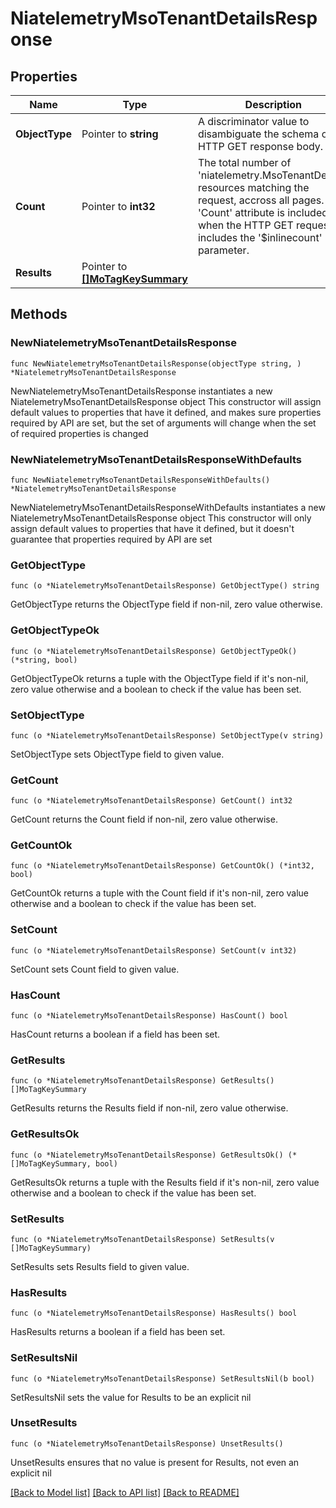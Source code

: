 # NiatelemetryMsoTenantDetailsResponse

## Properties

Name | Type | Description | Notes
------------ | ------------- | ------------- | -------------
**ObjectType** | Pointer to **string** | A discriminator value to disambiguate the schema of a HTTP GET response body. | 
**Count** | Pointer to **int32** | The total number of &#39;niatelemetry.MsoTenantDetails&#39; resources matching the request, accross all pages. The &#39;Count&#39; attribute is included when the HTTP GET request includes the &#39;$inlinecount&#39; parameter. | [optional] 
**Results** | Pointer to [**[]MoTagKeySummary**](MoTagKeySummary.md) |  | [optional] 

## Methods

### NewNiatelemetryMsoTenantDetailsResponse

`func NewNiatelemetryMsoTenantDetailsResponse(objectType string, ) *NiatelemetryMsoTenantDetailsResponse`

NewNiatelemetryMsoTenantDetailsResponse instantiates a new NiatelemetryMsoTenantDetailsResponse object
This constructor will assign default values to properties that have it defined,
and makes sure properties required by API are set, but the set of arguments
will change when the set of required properties is changed

### NewNiatelemetryMsoTenantDetailsResponseWithDefaults

`func NewNiatelemetryMsoTenantDetailsResponseWithDefaults() *NiatelemetryMsoTenantDetailsResponse`

NewNiatelemetryMsoTenantDetailsResponseWithDefaults instantiates a new NiatelemetryMsoTenantDetailsResponse object
This constructor will only assign default values to properties that have it defined,
but it doesn't guarantee that properties required by API are set

### GetObjectType

`func (o *NiatelemetryMsoTenantDetailsResponse) GetObjectType() string`

GetObjectType returns the ObjectType field if non-nil, zero value otherwise.

### GetObjectTypeOk

`func (o *NiatelemetryMsoTenantDetailsResponse) GetObjectTypeOk() (*string, bool)`

GetObjectTypeOk returns a tuple with the ObjectType field if it's non-nil, zero value otherwise
and a boolean to check if the value has been set.

### SetObjectType

`func (o *NiatelemetryMsoTenantDetailsResponse) SetObjectType(v string)`

SetObjectType sets ObjectType field to given value.


### GetCount

`func (o *NiatelemetryMsoTenantDetailsResponse) GetCount() int32`

GetCount returns the Count field if non-nil, zero value otherwise.

### GetCountOk

`func (o *NiatelemetryMsoTenantDetailsResponse) GetCountOk() (*int32, bool)`

GetCountOk returns a tuple with the Count field if it's non-nil, zero value otherwise
and a boolean to check if the value has been set.

### SetCount

`func (o *NiatelemetryMsoTenantDetailsResponse) SetCount(v int32)`

SetCount sets Count field to given value.

### HasCount

`func (o *NiatelemetryMsoTenantDetailsResponse) HasCount() bool`

HasCount returns a boolean if a field has been set.

### GetResults

`func (o *NiatelemetryMsoTenantDetailsResponse) GetResults() []MoTagKeySummary`

GetResults returns the Results field if non-nil, zero value otherwise.

### GetResultsOk

`func (o *NiatelemetryMsoTenantDetailsResponse) GetResultsOk() (*[]MoTagKeySummary, bool)`

GetResultsOk returns a tuple with the Results field if it's non-nil, zero value otherwise
and a boolean to check if the value has been set.

### SetResults

`func (o *NiatelemetryMsoTenantDetailsResponse) SetResults(v []MoTagKeySummary)`

SetResults sets Results field to given value.

### HasResults

`func (o *NiatelemetryMsoTenantDetailsResponse) HasResults() bool`

HasResults returns a boolean if a field has been set.

### SetResultsNil

`func (o *NiatelemetryMsoTenantDetailsResponse) SetResultsNil(b bool)`

 SetResultsNil sets the value for Results to be an explicit nil

### UnsetResults
`func (o *NiatelemetryMsoTenantDetailsResponse) UnsetResults()`

UnsetResults ensures that no value is present for Results, not even an explicit nil

[[Back to Model list]](../README.md#documentation-for-models) [[Back to API list]](../README.md#documentation-for-api-endpoints) [[Back to README]](../README.md)


